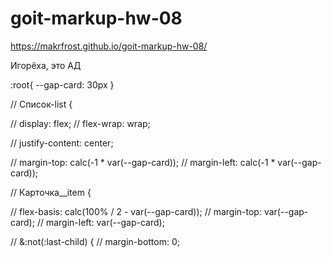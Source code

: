 # goit-markup-hw-08
https://makrfrost.github.io/goit-markup-hw-08/

Игорёха, это АД

<!--  Для рассчёта карточек в ряд (для адаптива и не только) -->
:root{
--gap-card: 30px
}


//  Список-list {
<!-- Ставит в ряд -->
// display: flex;
// flex-wrap: wrap;
<!-- Центрирует -->
// justify-content: center;
<!-- Задает отрицательный марджин -->
// margin-top: calc(-1 * var(--gap-card));
// margin-left: calc(-1 * var(--gap-card));

//    Карточка__item {
<!-- Задает количество карточеку в ряду, зависимо от того сколько их там нужно -->
// flex-basis: calc(100% / 2 - var(--gap-card));
// margin-top: var(--gap-card);
// margin-left: var(--gap-card);
<!-- Убирает ненужное -->
// &:not(:last-child) {
//   margin-bottom: 0;

